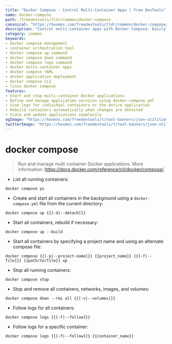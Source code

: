 ```yaml
---
title: "Docker Compose - Control Multi-Container Apps | Free DevTools"
name: docker-compose
path: /freedevtools/tldr/common/docker-compose
canonical: "https://hexmos.com/freedevtools/tldr/common/docker-compose/"
description: "Control multi-container apps with Docker Compose. Easily manage and orchestrate Docker applications with this powerful command-line tool. Free online tool, no registration required."
category: common
keywords:
- docker compose management
- container orchestration tool
- docker compose up command
- docker compose down command
- docker compose logs command
- docker multi-container apps
- docker compose YAML
- docker application deployment
- docker compose CLI
- linux docker compose
features:
- Start and stop multi-container Docker applications
- Define and manage application services using docker-compose.yml
- View logs for individual containers or the entire application
- Rebuild containers automatically when changes are detected
- Scale and update applications seamlessly
ogImage: "https://hexmos.com/freedevtools/t/tool-banners/json-utilities-banner.png"
twitterImage: "https://hexmos.com/freedevtools/t/tool-banners/json-utilities-banner.png"
---
```


# docker compose

> Run and manage multi container Docker applications.
> More information: <https://docs.docker.com/reference/cli/docker/compose/>.

- List all running containers:

`docker compose ps`

- Create and start all containers in the background using a `docker-compose.yml` file from the current directory:

`docker compose up {{[-d|--detach]}}`

- Start all containers, rebuild if necessary:

`docker compose up --build`

- Start all containers by specifying a project name and using an alternate compose file:

`docker compose {{[-p|--project-name]}} {{project_name}} {{[-f|--file]}} {{path/to/file}} up`

- Stop all running containers:

`docker compose stop`

- Stop and remove all containers, networks, images, and volumes:

`docker compose down --rmi all {{[-v|--volumes]}}`

- Follow logs for all containers:

`docker compose logs {{[-f|--follow]}}`

- Follow logs for a specific container:

`docker compose logs {{[-f|--follow]}} {{container_name}}`
